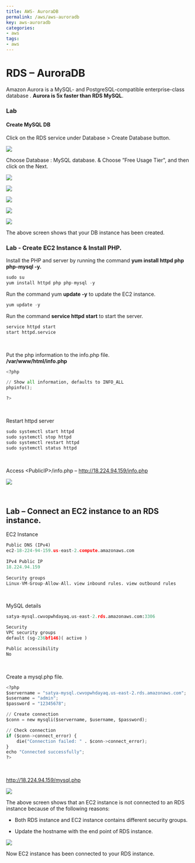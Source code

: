 ```yaml
---
title: AWS- AuroraDB
permalink: /aws/aws-auroradb
key: aws-auroradb
categories:
- aws
tags:
- aws
---
```



RDS – AuroraDB
==============

Amazon Aurora is a MySQL- and PostgreSQL-compatible enterprise-class database .
**Aurora is 5x faster than RDS MySQL**.

### Lab

#### Create MySQL DB

Click on the RDS service under Database \> Create Database button.

![](media/f8c1860415b5488d23a81350290f2177.png)

Choose Database : MySQL database. & Choose ”Free Usage Tier", and then click on
the Next.

![](media/bed104957438250ccbe21729f80df309.png)

![](media/17033388f019e06ebd91fe3b5c39778e.png)

![](media/be1eef85d4f00777afc55388ba032191.png)

![](media/448ee8321886dc58afc245072c903220.png)

![](media/0a5ab57776c5c2586849bd35239be1e7.png)

The above screen shows that your DB instance has been created.

### Lab - Create EC2 Instance & Install PHP.

Install the PHP and server by running the command **yum install httpd php
php-mysql -y.**
```python
sudo su
yum install httpd php php-mysql -y
```


Run the command yum **update -y** to update the EC2 instance.
```python
yum update -y
```


Run the command **service httpd start** to start the server.
```python
service httpd start 
start httpd.service
```
<br>

Put the php information to the info.php file.  
**/var/www/html/info.php**
```python
<?php

// Show all information, defaults to INFO_ALL
phpinfo();

?>
```
<br>

Restart httpd server  
```python
sudo systemctl start httpd
sudo systemctl stop httpd
sudo systemctl restart httpd
sudo systemctl status httpd
```

<br>

Access \<PublicIP\>/info.php – <http://18.224.94.159/info.php>

![](media/2d9e72d2dee90cd3a15681359d702d60.png)


<br>

## Lab – Connect an EC2 instance to an RDS instance.

EC2 Instance
```python
Public DNS (IPv4)
ec2-18-224-94-159.us-east-2.compute.amazonaws.com
	
IPv4 Public IP
18.224.94.159	
	
Security groups
Linux-VM-Group-Allow-All. view inbound rules. view outbound rules
```

<br>

MySQL details
```python
satya-mysql.cwvopwhdayaq.us-east-2.rds.amazonaws.com:3306

Security
VPC security groups
default (sg-236bf146)( active )

Public accessibility
No
```
<br>

Create a mysql.php file.
```python
<?php
$servername = "satya-mysql.cwvopwhdayaq.us-east-2.rds.amazonaws.com";
$username = "admin";
$password = "12345678";

// Create connection
$conn = new mysqli($servername, $username, $password);

// Check connection
if ($conn->connect_error) {
    die("Connection failed: " . $conn->connect_error);
}
echo "Connected successfully";
?>
```

<br>


<http://18.224.94.159/mysql.php>

![](media/e8f0f0ccef372e3d9870def8650005ba.png)

The above screen shows that an EC2 instance is not connected to an RDS instance
because of the following reasons:

-   Both RDS instance and EC2 instance contains different security groups.

-   Update the hostname with the end point of RDS instance.

![](media/136d54ce02acfddf7acd6c0838f67bbf.png)

Now EC2 instance has been connected to your RDS instance.
